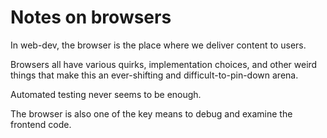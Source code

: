 # Notes on browsers

In web-dev, the browser is the place where we deliver content to users.

Browsers all have various quirks, implementation choices, and other weird things that make this an ever-shifting and difficult-to-pin-down arena.

Automated testing never seems to be enough.

The browser is also one of the key means to debug and examine the frontend code.
